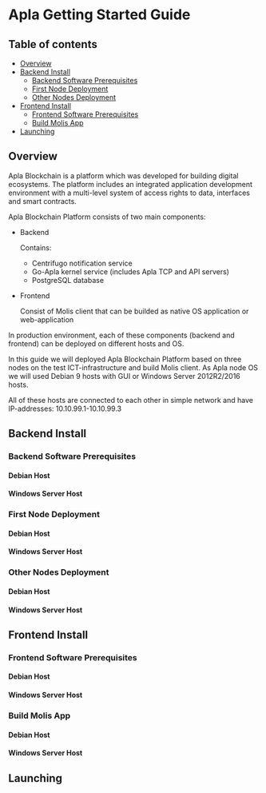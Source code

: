 # Apla Getting Started Guide
## Table of contents

   * [Overview](#overview)
   * [Backend Install](#backend-install)
      * [Backend Software Prerequisites](#backend-software-prerequisites)
      * [First Node Deployment](#first-node-deployment)
      * [Other Nodes Deployment](#other-nodes-deployment)
   * [Frontend Install](#frontend-install)
      * [Frontend Software Prerequisites](#frontend-software-prerequisites)
      * [Build Molis App](#build-molis-app)
   * [Launching](#launching)

## Overview <a name="overview"></a>

Apla Blockchain is a platform which was developed for building digital ecosystems. The platform includes an integrated application development environment with a multi-level system of access rights to data, interfaces and smart contracts.

Apla Blockchain Platform consists of two main components:
- Backend

  Contains:
  - Centrifugo notification service
  - Go-Apla kernel service (includes Apla TCP and API servers)
  - PostgreSQL database
  
- Frontend
  
  Consist of Molis client that can be builded as native OS application or web-application
  
In production environment, each of these components (backend and frontend) can be deployed on different hosts and OS.

In this guide we will deployed Apla Blockchain Platform based on three nodes on the test ICT-infrastructure and build Molis client. As Apla node OS we will used Debian 9 hosts with GUI or Windows Server 2012R2/2016 hosts.

All of these hosts are connected to each other in simple network and have IP-addresses: 10.10.99.1-10.10.99.3

## Backend Install <a name="backend-install"></a>

### Backend Software Prerequisites <a name="backend-software-prerequisites"></a>

#### Debian Host 

#### Windows Server Host

### First Node Deployment <a name="first-node-deployment"></a>

#### Debian Host

#### Windows Server Host

### Other Nodes Deployment <a name="other-nodes-deployment"></a>

#### Debian Host

#### Windows Server Host

## Frontend Install <a name="frontend-install"></a>

### Frontend Software Prerequisites <a name="frontend-software-prerequisites"></a>

#### Debian Host

#### Windows Server Host

### Build Molis App <a name="build-molis-app"></a>

#### Debian Host

#### Windows Server Host

## Launching <a name="launching"></a>
